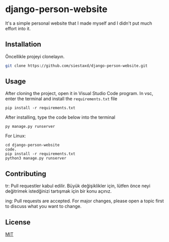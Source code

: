 # django-person-website
It's a simple personal website that I made myself and I didn't put much effort into it.

## Installation
Öncellikle projeyi clonelayın.
```bash
git clone https://github.com/siestaxd/django-person-website.git
```

## Usage

After cloning the project, open it in Visual Studio Code program.
In vsc, enter the terminal and install the `requirements.txt` file
```
pip install -r requirements.txt
```
After installing, type the code below into the terminal
```
py manage.py runserver
```

For Linux:
```linux
cd django-person-website
code.
pip install -r requirements.txt
python3 manage.py runserver
```

## Contributing
tr: Pull requestler kabul edilir. Büyük değişiklikler için, lütfen önce neyi değitrimek istedğinizi tartışmak için bir konu açınız.

ing: Pull requests are accepted. For major changes, please open a topic first to discuss what you want to change.
## License
[MIT](https://choosealicense.com/licenses/mit/)
